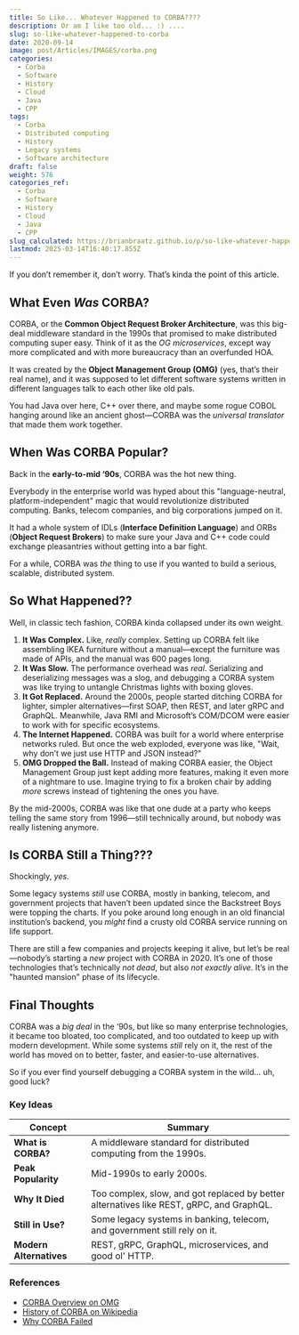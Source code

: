 ```yaml
---
title: So Like... Whatever Happened to CORBA????
description: Or am I like too old... :) ....
slug: so-like-whatever-happened-to-corba
date: 2020-09-14
image: post/Articles/IMAGES/corba.png
categories:
  - Corba
  - Software
  - History
  - Cloud
  - Java
  - CPP
tags:
  - Corba
  - Distributed computing
  - History
  - Legacy systems
  - Software architecture
draft: false
weight: 576
categories_ref:
  - Corba
  - Software
  - History
  - Cloud
  - Java
  - CPP
slug_calculated: https://brianbraatz.github.io/p/so-like-whatever-happened-to-corba
lastmod: 2025-03-14T16:40:17.855Z
---
```

<!-- Alright, tech nerds and curious souls, let’s take a trip back in time to talk about CORBA—y’know, that thing you vaguely remember hearing about but never actually used.  -->

If you don’t remember it, don’t worry. That’s kinda the point of this article.

## What Even *Was* CORBA?

CORBA, or the **Common Object Request Broker Architecture**, was this big-deal middleware standard in the 1990s that promised to make distributed computing super easy. Think of it as the *OG microservices*, except way more complicated and with more bureaucracy than an overfunded HOA.

It was created by the **Object Management Group (OMG)** (yes, that’s their real name), and it was supposed to let different software systems written in different languages talk to each other like old pals.

You had Java over here, C++ over there, and maybe some rogue COBOL hanging around like an ancient ghost—CORBA was the *universal translator* that made them work together.

## When Was CORBA Popular?

Back in the **early-to-mid ‘90s**, CORBA was the hot new thing.

Everybody in the enterprise world was hyped about this "language-neutral, platform-independent" magic that would revolutionize distributed computing. Banks, telecom companies, and big corporations jumped on it.

It had a whole system of IDLs (**Interface Definition Language**) and ORBs (**Object Request Brokers**) to make sure your Java and C++ code could exchange pleasantries without getting into a bar fight.

For a while, CORBA was *the* thing to use if you wanted to build a serious, scalable, distributed system.

## So What Happened??

Well, in classic tech fashion, CORBA kinda collapsed under its own weight.

1. **It Was Complex.** Like, *really* complex. Setting up CORBA felt like assembling IKEA furniture without a manual—except the furniture was made of APIs, and the manual was 600 pages long.
2. **It Was Slow.** The performance overhead was *real*. Serializing and deserializing messages was a slog, and debugging a CORBA system was like trying to untangle Christmas lights with boxing gloves.
3. **It Got Replaced.** Around the 2000s, people started ditching CORBA for lighter, simpler alternatives—first SOAP, then REST, and later gRPC and GraphQL. Meanwhile, Java RMI and Microsoft’s COM/DCOM were easier to work with for specific ecosystems.
4. **The Internet Happened.** CORBA was built for a world where enterprise networks ruled. But once the web exploded, everyone was like, "Wait, why don’t we just use HTTP and JSON instead?"
5. **OMG Dropped the Ball.** Instead of making CORBA easier, the Object Management Group just kept adding more features, making it even more of a nightmare to use. Imagine trying to fix a broken chair by adding *more* screws instead of tightening the ones you have.

By the mid-2000s, CORBA was like that one dude at a party who keeps telling the same story from 1996—still technically around, but nobody was really listening anymore.

## Is CORBA Still a Thing???

Shockingly, *yes*.

Some legacy systems *still* use CORBA, mostly in banking, telecom, and government projects that haven’t been updated since the Backstreet Boys were topping the charts. If you poke around long enough in an old financial institution’s backend, you *might* find a crusty old CORBA service running on life support.

There are still a few companies and projects keeping it alive, but let’s be real—nobody’s starting a *new* project with CORBA in 2020. It’s one of those technologies that’s technically *not dead*, but also *not exactly alive*. It’s in the "haunted mansion" phase of its lifecycle.

## Final Thoughts

CORBA was a *big deal* in the ‘90s, but like so many enterprise technologies, it became too bloated, too complicated, and too outdated to keep up with modern development. While some systems *still* rely on it, the rest of the world has moved on to better, faster, and easier-to-use alternatives.

So if you ever find yourself debugging a CORBA system in the wild… uh, good luck?

### Key Ideas

| Concept                 | Summary                                                                                  |
| ----------------------- | ---------------------------------------------------------------------------------------- |
| **What is CORBA?**      | A middleware standard for distributed computing from the 1990s.                          |
| **Peak Popularity**     | Mid-1990s to early 2000s.                                                                |
| **Why It Died**         | Too complex, slow, and got replaced by better alternatives like REST, gRPC, and GraphQL. |
| **Still in Use?**       | Some legacy systems in banking, telecom, and government still rely on it.                |
| **Modern Alternatives** | REST, gRPC, GraphQL, microservices, and good ol' HTTP.                                   |

### References

* [CORBA Overview on OMG](https://www.omg.org/spec/CORBA/)
* [History of CORBA on Wikipedia](https://en.wikipedia.org/wiki/Common_Object_Request_Broker_Architecture)
* [Why CORBA Failed](https://www.cs.utexas.edu/users/lorenzo/corsi/cs386d/03F/articles/corba-flaws.pdf)
